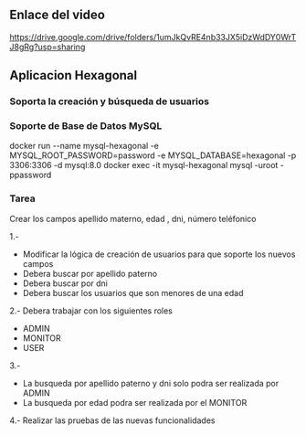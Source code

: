 ## Enlace del video
https://drive.google.com/drive/folders/1umJkQvRE4nb33JX5iDzWdDY0WrTJ8gRg?usp=sharing

## Aplicacion Hexagonal

### Soporta la creación y búsqueda de usuarios

### Soporte de Base de Datos MySQL

docker run --name mysql-hexagonal -e MYSQL_ROOT_PASSWORD=password -e MYSQL_DATABASE=hexagonal -p 3306:3306 -d mysql:8.0
docker exec -it mysql-hexagonal mysql -uroot -ppassword

### Tarea

Crear los campos apellido materno, edad , dni, número teléfonico

1.-
- Modificar la lógica de creación de usuarios para que soporte los nuevos campos
- Debera buscar por apellido paterno
- Debera buscar por dni
- Debera buscar los usuarios que son menores de una edad

2.-
Debera trabajar con los siguientes roles
- ADMIN
- MONITOR
- USER

3.-
- La busqueda por apellido paterno y dni solo podra ser realizada por ADMIN
- La busqueda por edad podra ser realizada por el MONITOR

4.-
Realizar las pruebas de las nuevas funcionalidades